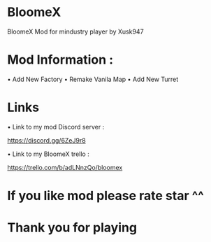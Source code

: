 # BloomeX
BloomeX
Mod for mindustry player by Xusk947
# Mod Information :
• Add New Factory
• Remake Vanila Map
• Add New Turret

# Links

• Link to my mod Discord server :

https://discord.gg/6ZeJ9r8

• Link to my BloomeX trello :

https://trello.com/b/adLNnzQo/bloomex

# If you like mod please rate star ^^ 
# Thank you for playing
